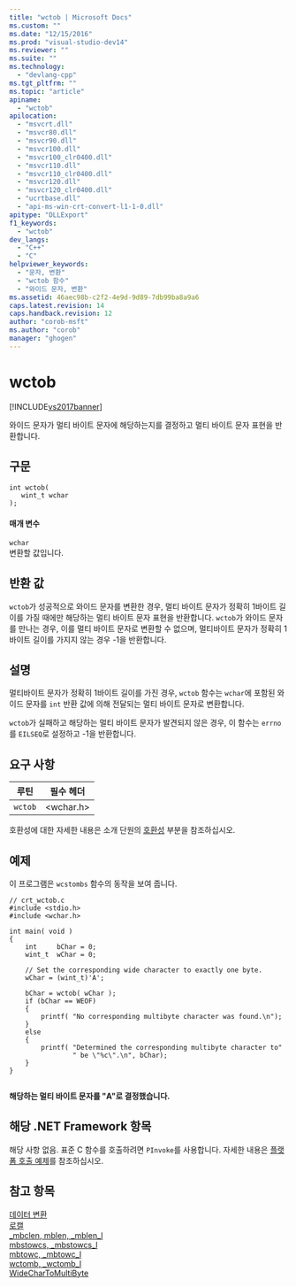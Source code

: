 ```yaml
---
title: "wctob | Microsoft Docs"
ms.custom: ""
ms.date: "12/15/2016"
ms.prod: "visual-studio-dev14"
ms.reviewer: ""
ms.suite: ""
ms.technology: 
  - "devlang-cpp"
ms.tgt_pltfrm: ""
ms.topic: "article"
apiname: 
  - "wctob"
apilocation: 
  - "msvcrt.dll"
  - "msvcr80.dll"
  - "msvcr90.dll"
  - "msvcr100.dll"
  - "msvcr100_clr0400.dll"
  - "msvcr110.dll"
  - "msvcr110_clr0400.dll"
  - "msvcr120.dll"
  - "msvcr120_clr0400.dll"
  - "ucrtbase.dll"
  - "api-ms-win-crt-convert-l1-1-0.dll"
apitype: "DLLExport"
f1_keywords: 
  - "wctob"
dev_langs: 
  - "C++"
  - "C"
helpviewer_keywords: 
  - "문자, 변환"
  - "wctob 함수"
  - "와이드 문자, 변환"
ms.assetid: 46aec98b-c2f2-4e9d-9d89-7db99ba8a9a6
caps.latest.revision: 14
caps.handback.revision: 12
author: "corob-msft"
ms.author: "corob"
manager: "ghogen"
---
```

# wctob
[!INCLUDE[vs2017banner](../../assembler/inline/includes/vs2017banner.md)]

와이드 문자가 멀티 바이트 문자에 해당하는지를 결정하고 멀티 바이트 문자 표현을 반환합니다.  
  
## 구문  
  
```  
int wctob(  
   wint_t wchar  
);  
```  
  
#### 매개 변수  
 `wchar`  
 변환할 값입니다.  
  
## 반환 값  
 `wctob`가 성공적으로 와이드 문자를 변환한 경우, 멀티 바이트 문자가 정확히 1바이트 길이를 가질 때에만 해당하는 멀티 바이트 문자 표현을 반환합니다.  `wctob`가 와이드 문자를 만나는 경우, 이를 멀티 바이트 문자로 변환할 수 없으며, 멀티바이트 문자가 정확히 1바이트 길이를 가지지 않는 경우 \-1을 반환합니다.  
  
## 설명  
 멀티바이트 문자가 정확히 1바이트 길이를 가진 경우, `wctob` 함수는 `wchar`에 포함된 와이드 문자를 `int` 반환 값에 의해 전달되는 멀티 바이트 문자로 변환합니다.  
  
 `wctob`가 실패하고 해당하는 멀티 바이트 문자가 발견되지 않은 경우, 이 함수는 `errno`를 `EILSEQ`로 설정하고 \-1을 반환합니다.  
  
## 요구 사항  
  
|루틴|필수 헤더|  
|--------|-----------|  
|`wctob`|\<wchar.h\>|  
  
 호환성에 대한 자세한 내용은 소개 단원의 [호환성](../../c-runtime-library/compatibility.md) 부분을 참조하십시오.  
  
## 예제  
 이 프로그램은 `wcstombs` 함수의 동작을 보여 줍니다.  
  
```  
// crt_wctob.c  
#include <stdio.h>  
#include <wchar.h>  
  
int main( void )  
{  
    int     bChar = 0;  
    wint_t  wChar = 0;  
  
    // Set the corresponding wide character to exactly one byte.  
    wChar = (wint_t)'A';  
  
    bChar = wctob( wChar );  
    if (bChar == WEOF)  
    {  
        printf( "No corresponding multibyte character was found.\n");  
    }  
    else  
    {  
        printf( "Determined the corresponding multibyte character to"  
                " be \"%c\".\n", bChar);  
    }  
}  
  
```  
  
  **해당하는 멀티 바이트 문자를 "A"로 결정했습니다.**   
## 해당 .NET Framework 항목  
 해당 사항 없음. 표준 C 함수를 호출하려면 `PInvoke`를 사용합니다. 자세한 내용은 [플랫폼 호출 예제](../Topic/Platform%20Invoke%20Examples.md)를 참조하십시오.  
  
## 참고 항목  
 [데이터 변환](../../c-runtime-library/data-conversion.md)   
 [로캘](../../c-runtime-library/locale.md)   
 [\_mbclen, mblen, \_mblen\_l](../../c-runtime-library/reference/mbclen-mblen-mblen-l.md)   
 [mbstowcs, \_mbstowcs\_l](../../c-runtime-library/reference/mbstowcs-mbstowcs-l.md)   
 [mbtowc, \_mbtowc\_l](../../c-runtime-library/reference/mbtowc-mbtowc-l.md)   
 [wctomb, \_wctomb\_l](../../c-runtime-library/reference/wctomb-wctomb-l.md)   
 [WideCharToMultiByte](http://msdn.microsoft.com/library/windows/desktop/dd374130)